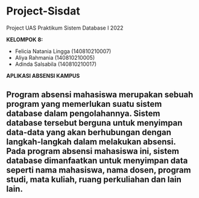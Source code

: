 # Project-Sisdat
Project UAS Praktikum Sistem Database I 2022


**KELOMPOK 8:**
*   Felicia Natania Lingga         (140810210007)
*   Aliya Rahmania                 (140810210005)
*   Adinda Salsabila               (140810210017)
    
    
**APLIKASI ABSENSI KAMPUS**
## Program absensi mahasiswa merupakan sebuah program yang memerlukan suatu sistem database dalam pengolahannya. Sistem database tersebut berguna untuk menyimpan data-data yang akan berhubungan dengan langkah-langkah dalam melakukan absensi. Pada program absensi mahasiswa ini, sistem database dimanfaatkan untuk menyimpan data seperti nama mahasiswa, nama dosen, program studi, mata kuliah, ruang perkuliahan dan lain lain.
